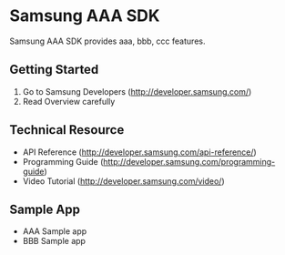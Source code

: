 # Samsung AAA SDK
Samsung AAA SDK provides aaa, bbb, ccc features.

Getting Started
---------------
1. Go to Samsung Developers (http://developer.samsung.com/)
2. Read Overview carefully

Technical Resource
---------------
* API Reference (http://developer.samsung.com/api-reference/)
* Programming Guide (http://developer.samsung.com/programming-guide)
* Video Tutorial (http://developer.samsung.com/video/)

Sample App
---------------
* AAA Sample app
* BBB Sample app

